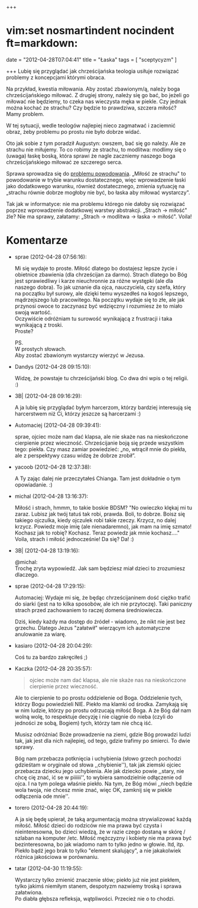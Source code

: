 +++
# vim:set nosmartindent nocindent ft=markdown:
date = "2012-04-28T07:04:41"
title = "Łaska"
tags = [ "sceptycyzm" ]

+++
Lubię się przyglądać jak chrześcijańska teologia usiłuje rozwiązać problemy z
koncepcjami którymi obraca.

Na przykład, kwestia miłowania. Aby zostać zbawionym/ą, należy boga
chrześcijańskiego miłować. Z drugiej strony, należy się go bać, bo jeżeli go
miłować nie będziemy, to czeka nas wieczysta męka w piekle. Czy jednak można
kochać ze strachu? Czy będzie to prawdziwa, szczera miłość? Mamy problem.

W tej sytuacji, wedle teologów najlepiej nieco zagmatwać i zaciemnić obraz,
żeby problemu po prostu nie było dobrze widać.

Oto jak sobie z tym poradził Augustyn: owszem, bać się go należy. Ale ze
strachu nie miłujemy. To co robimy ze strachu, to modlitwa: modlimy się o
(uwaga) łaskę boską, która sprawi że nagle zaczniemy naszego boga
chrześcijańskiego miłować ze szczerego serca.

Sprawa sprowadza się do [problemu
powodowania](/2012/04/22/gdybym-sie-nie-interesowal-nie-napisalbym-o-tym/).
„Miłość ze strachu" to powodowanie w trybie warunku dostatecznego, więc
wprowadzenie łaski jako dodatkowego warunku, również dostatecznego, zmienia
sytuację na „strachu równie dobrze mogłoby nie być, bo łaska aby miłować
wystarczy".

Tak jak w informatyce: nie ma problemu którego nie dałoby się rozwiązać
poprzez wprowadzenie dodatkowej warstwy abstrakcji. „Strach → miłość" źle? Nie
ma sprawy, załatamy: „Strach → modlitwa → łaska → miłość". Voila!

# Komentarze

* sprae (2012-04-28 07:56:16): <p>Mi się wydaje to proste. Miłość dlatego bo
  dostajesz lepsze życie i obietnice zbawienia (dla chrześcijan za darmo).
  Strach dlatego bo Bóg jest sprawiedliwy i karze nieuchronnie za różne występki
  (ale dla naszego dobra). To jak uznanie dla ojca, nauczyciela, czy szefa,
  który na początku był surowy, ale dzięki temu wyszedłeś na kogoś lepszego,
  mądrzejszego lub pracowitego. Na początku wydaje się to złe, ale jak przynosi
  owoce to zaczynasz być wdzięczny i rozumiesz że to miało swoją wartość.<br />
  Oczywiście odróżniam tu surowość wynikającą z frustracji i taka wynikającą z
  troski.<br /> Proste?</p>  <p>PS.<br /> W prostych słowach.<br /> Aby zostać
  zbawionym wystarczy wierzyć w Jezusa.</p>
* Dandys (2012-04-28 09:15:10): <p>Widzę, że powstaje tu chrześcijański blog. Co
  dwa dni wpis o tej religii. :)</p>
* 3B| (2012-04-28 09:16:29): <p>A ja lubię się przyglądać byłym harcerzom,
  którzy bardziej interesują się harcerstwem niż Ci, którzy jeszcze są
  harcerzami :)</p>
* Automaciej (2012-04-28 09:39:41): <p>sprae, ojciec może nam dać klapsa, ale
  nie skaże nas na nieskończone cierpienie przez wieczność. Chrześcijanie boją
  się przede wszystkim tego: piekła. Czy masz zamiar powiedzieć: „no, wtrącił
  mnie do piekła, ale z perspektywy czasu widzę że dobrze zrobił”.</p>
* yacoob (2012-04-28 12:37:38): <p>A Ty zając dalej nie przeczytałeś Chianga.
  Tam jest dokładnie o tym opowiadanie. :)</p>
* michal (2012-04-28 13:16:37): <p>Miłość i strach, hmmm, to takie boskie BDSM?
  "No owieczko klękaj mi tu zaraz. Lubisz jak twój tatuś tak robi, prawda. Boli,
  to dobrze. Boisz się takiego ojczulka, kiedy ojczulek robi takie rzeczy.
  Krzycz, no dalej krzycz. Powiedz moje imię (ale nienadaremno), jak mam na imię
  szmato! Kochasz jak to robię? Kochasz. Teraz powiedz jak mnie kochasz...."
  Voila, strach i miłość jednocześnie! Da się? Da! :)</p>
* 3B| (2012-04-28 13:19:16): <p>@michal:<br /> Trochę zryta wypowiedź. Jak sam
  będziesz miał dzieci to zrozumiesz dlaczego.</p>
* sprae (2012-04-28 17:29:15): <p>Automaciej: Wydaje mi się, że będąc
  chrześcijaninem dość ciężko trafić do siarki (jest na to kilka sposobów, ale
  ich nie przytoczę). Taki paniczny strach przed zachowaniem to raczej domena
  średniowiecza.</p>  <p>Dziś, kiedy każdy ma dostęp do źródeł - wiadomo, że
  nikt nie jest bez grzechu. Dlatego Jezus "załatwił" wierzącym ich automatyczne
  anulowanie za wiarę.</p>
* kasiaro (2012-04-28 20:04:29): <p>Coś tu za bardzo zakręciłeś ;)</p>
* Kaczka (2012-04-28 20:35:57): <blockquote>   <p>ojciec może nam dać klapsa,
  ale nie skaże nas na nieskończone cierpienie przez wieczność. </p>
  </blockquote>  <p>Ale to cierpienie to po prostu oddzielenie od Boga.
  Oddzielenie tych, którzy Bogu powiedzieli NIE. Piekło ma klamki od środka.
  Zamykają się w nim ludzie, którzy po prostu odrzucają miłość Boga. A że Bóg
  dał nam wolną wolę, to respektuje decyzję i nie ciągnie do nieba (czyli do
  jedności ze sobą, Bogiem) tych, którzy tam nie chcą iść. </p>  <p>Musisz
  odróżniać Boże prowadzenie na ziemi, gdzie Bóg prowadzi ludzi tak, jak jest
  dla nich najlepiej, od tego, gdzie trafimy po śmierci. To dwie sprawy. </p>
  <p>Bóg nam przebacza potknięcia i uchybienia (słowo grzech pochodzi gdzieśtam
  w oryginale od słowa ,,chybienie''), tak jak ziemski ojciec przebacza dziecku
  jego uchybienia. Ale jak dziecko powie ,,stary, nie chcę cię znać, ić se w
  piiiiii'', to wybiera samodzielnie odłączenie od ojca. I na tym polega właśnie
  piekło. Na tym, że Bóg mówi ,,niech będzie wola twoja, nie chcesz mnie znać,
  więc OK, zamknij się w piekle odłączenia ode mnie''.</p>
* torero (2012-04-28 20:44:19): <p>A ja się będę upierał, że taką argumentacją
  można strywializować każdą miłość. Miłość dzieci do rodziców nie ma prawa być
  czysta i nieinteresowna, bo dzieci wiedzą, że w razie czego dostaną w skórę /
  szlaban na komputer /etc. Miłość mężczyzny i kobiety nie ma prawa być
  bezinteresowna, bo jak wiadomo nam to tylko jedno w głowie. Itd, itp. Piekło
  bądź jego brak to tylko "element skalujący", a nie jakakolwiek różnica
  jakościowa w porównaniu.</p>
* tatar (2012-04-30 11:19:55): <p>Wystarczy tylko zmienić znaczenie słów; piekło
  już nie jest piekłem, tylko jakimś niemiłym stanem, despotyzm nazwiemy troską
  i sprawa załatwiona.<br /> Po diabła głębsza refleksja, wątpliwości. Przecież
  nie o to chodzi.</p>
